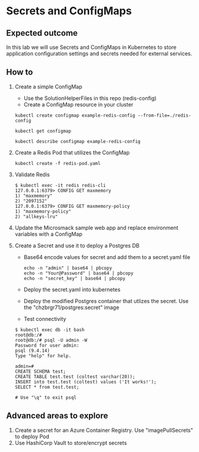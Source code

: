 # Secrets and ConfigMaps

## Expected outcome

In this lab we will use Secrets and ConfigMaps in Kubernetes to store application configuration settings and secrets needed for external services.

## How to

1. Create a simple ConfigMap

    * Use the SolutionHelperFiles in this repo (redis-config)
    * Create a ConfigMap resource in your cluster

    ```
    kubectl create configmap example-redis-config --from-file=./redis-config

    kubectl get configmap

    kubectl describe configmap example-redis-config
    ```

2. Create a Redis Pod that utilizes the ConfigMap

    ```
    kubectl create -f redis-pod.yaml
    ```

3. Validate Redis

    ```
    $ kubectl exec -it redis redis-cli
    127.0.0.1:6379> CONFIG GET maxmemory
    1) "maxmemory"
    2) "2097152"
    127.0.0.1:6379> CONFIG GET maxmemory-policy
    1) "maxmemory-policy"
    2) "allkeys-lru"
    ```

4. Update the Microsmack sample web app and replace environment variables with a ConfigMap

5. Create a Secret and use it to deploy a Postgres DB

    * Base64 encode values for secret and add them to a secret.yaml file
        
        ```
        echo -n "admin" | base64 | pbcopy
        echo -n "Your@Password" | base64 | pbcopy
        echo -n "secret_key" | base64 | pbcopy
        ```

    * Deploy the secret.yaml into kubernetes
    * Deploy the modified Postgres container that utlizes the secret. Use the "chzbrgr71/postgres:secret" image
    * Test connectivity

    ```
    $ kubectl exec db -it bash
    root@db:/#
    root@db:/# psql -U admin -W
    Password for user admin:
    psql (9.4.14)
    Type "help" for help.

    admin=#
    CREATE SCHEMA test;
    CREATE TABLE test.test (coltest varchar(20));
    INSERT into test.test (coltest) values ('It works!');
    SELECT * from test.test;

    # Use "\q" to exit psql
    ```

## Advanced areas to explore

1. Create a secret for an Azure Container Registry. Use "imagePullSecrets" to deploy Pod
2. Use HashiCorp Vault to store/encrypt secrets